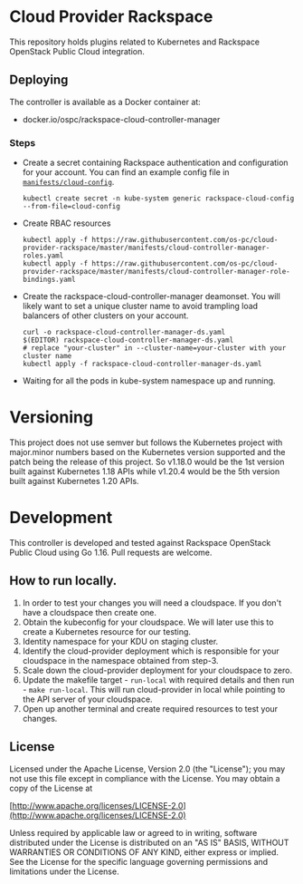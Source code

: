 # Cloud Provider Rackspace

This repository holds plugins related to Kubernetes and Rackspace OpenStack Public Cloud integration.

## Deploying

The controller is available as a Docker container at:
- docker.io/ospc/rackspace-cloud-controller-manager

### Steps

- Create a secret containing Rackspace authentication and configuration for your account.  You can find an example config file in [`manifests/cloud-config`](/manifests/cloud-config).

    ```shell
    kubectl create secret -n kube-system generic rackspace-cloud-config --from-file=cloud-config
    ```

- Create RBAC resources

    ```shell
    kubectl apply -f https://raw.githubusercontent.com/os-pc/cloud-provider-rackspace/master/manifests/cloud-controller-manager-roles.yaml
    kubectl apply -f https://raw.githubusercontent.com/os-pc/cloud-provider-rackspace/master/manifests/cloud-controller-manager-role-bindings.yaml
    ```

- Create the rackspace-cloud-controller-manager deamonset. You will likely want to set a unique cluster name to avoid trampling load balancers of other clusters on your account.

    ```shell
    curl -o rackspace-cloud-controller-manager-ds.yaml
    $(EDITOR) rackspace-cloud-controller-manager-ds.yaml
    # replace "your-cluster" in --cluster-name=your-cluster with your cluster name
    kubectl apply -f rackspace-cloud-controller-manager-ds.yaml
    ```

- Waiting for all the pods in kube-system namespace up and running.

# Versioning

This project does not use semver but follows the Kubernetes project with major.minor numbers
based on the Kubernetes version supported and the patch being the release of this project. So
v1.18.0 would be the 1st version built against Kubernetes 1.18 APIs while v1.20.4 would be
the 5th version built against Kubernetes 1.20 APIs.

# Development

This controller is developed and tested against Rackspace OpenStack Public Cloud using Go 1.16.
Pull requests are welcome.

## How to run locally. 

1. In order to test your changes you will need a cloudspace. If you don't have a cloudspace then create one.
2. Obtain the kubeconfig for your cloudspace. We will later use this to create a Kubernetes resource for our testing.
3. Identity namespace for your KDU on staging cluster. 
4. Identify the cloud-provider deployment which is responsible for your cloudspace in the namespace obtained from step-3.
5. Scale down the cloud-provider deployment for your cloudspace to zero.
6. Update the makefile target - ``` run-local ``` with required details and then run - ``` make run-local ```. This will run cloud-provider in local while pointing to the API server of your cloudspace.
7. Open up another terminal and create required resources to test your changes.

## License

Licensed under the Apache License, Version 2.0 (the "License");
you may not use this file except in compliance with the License.
You may obtain a copy of the License at

[http://www.apache.org/licenses/LICENSE-2.0](http://www.apache.org/licenses/LICENSE-2.0)

Unless required by applicable law or agreed to in writing, software
distributed under the License is distributed on an "AS IS" BASIS,
WITHOUT WARRANTIES OR CONDITIONS OF ANY KIND, either express or implied.
See the License for the specific language governing permissions and
limitations under the License.
